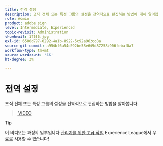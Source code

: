```yaml
---
title: 전역 설정
description: 조직 전체 또는 특정 그룹의 설정을 전역적으로 편집하는 방법에 대해 알아봅니다
role: Admin
product: adobe sign
level: Intermediate, Experienced
topic-revisit: Administration
thumbnail: 17358.jpg
exl-id: 6500d797-0292-4a1b-8922-5c92a962cc8a
source-git-commit: a956bf6a54d392be58e609d872584906febaf0a7
workflow-type: tm+mt
source-wordcount: '55'
ht-degree: 3%

---
```


# 전역 설정

조직 전체 또는 특정 그룹의 설정을 전역적으로 편집하는 방법을 알아봅니다.

>[!VIDEO](https://video.tv.adobe.com/v/17358?hidetitle=true)

>[!TIP]
>
>이 비디오는 과정의 일부입니다 [관리자를 위한 고급 작업](https://experienceleague.adobe.com/?recommended=Sign-A-1-2020.1) Experience League에서 무료로 사용할 수 있습니다!
